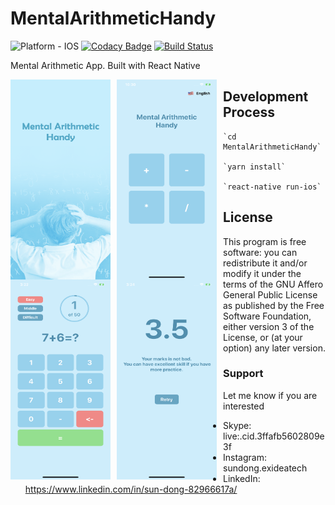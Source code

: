 # MentalArithmeticHandy

![Platform - IOS](https://img.shields.io/badge/platform-IOS-yellow.svg)
[![Codacy Badge](https://api.codacy.com/project/badge/Grade/12302c2333a943529c90a79b98a9629c)](https://www.codacy.com/app/yajananrao/Serenity?utm_source=github.com&utm_medium=referral&utm_content=YajanaRao/Serenity&utm_campaign=Badge_Grade)
[![Build Status](https://travis-ci.org/YajanaRao/Serenity.svg?branch=master)](https://travis-ci.org/YajanaRao/Serenity)

Mental Arithmetic App. Built with React Native

<p float="left">
     <img src="screenshot/IMG_1387.png"
          alt="Splash"
          height="320"
          width="160"
          style="float: left; margin-right: 10px;" />
     <img src="screenshot/IMG_1388.PNG"
         alt="Menu"
         height="320"
         width="160"
         style="float: left; margin-right: 10px;"
     />
     <img src="screenshot/IMG_1390.PNG"
         alt="Main Page"
         height="320"
         width="160"
         style="float: left; margin-right: 10px;"
     />
     <img src="screenshot/IMG_1391.PNG"
         alt="Score Page"
         height="320"
         width="160"
         style="float: left; margin-right: 10px;"
     />
</p>

## Development Process

    `cd MentalArithmeticHandy`

    `yarn install`

    `react-native run-ios`

## License

This program is free software: you can redistribute it and/or modify it under the terms of the GNU Affero General Public License as published by the Free Software Foundation, either version 3 of the License, or (at your option) any later version.

### Support

Let me know if you are interested
- Skype: live:.cid.3ffafb5602809e3f
- Instagram: sundong.exideatech
- LinkedIn: https://www.linkedin.com/in/sun-dong-82966617a/